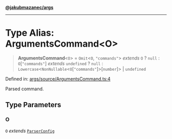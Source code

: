 [**@jakubmazanec/args**](../README.md)

---

# Type Alias: ArgumentsCommand\<O\>

> **ArgumentsCommand**\<`O`\> = `Omit`\<`O`, `"commands"`\> _extends_ `O` ? `null` :
> `O`\[`"commands"`\] _extends_ `undefined` ? `null` :
> `Lowercase`\<`NonNullable`\<`O`\[`"commands"`\]\>\[`number`\]\> \| `undefined`

Defined in:
[args/source/ArgumentsCommand.ts:4](https://github.com/jakubmazanec/tools/blob/5907d31a071e860d7db8b8a00f698d18fe23e18a/packages/args/source/ArgumentsCommand.ts#L4)

Parsed command.

## Type Parameters

### O

`O` _extends_ [`ParserConfig`](ParserConfig.md)
